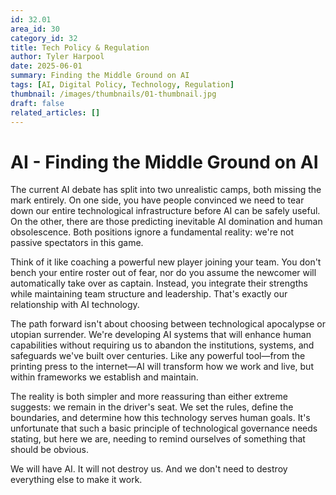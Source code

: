 ```yaml
---
id: 32.01
area_id: 30
category_id: 32
title: Tech Policy & Regulation
author: Tyler Harpool
date: 2025-06-01
summary: Finding the Middle Ground on AI
tags: [AI, Digital Policy, Technology, Regulation]
thumbnail: /images/thumbnails/01-thumbnail.jpg
draft: false
related_articles: []
---
```


# AI - Finding the Middle Ground on AI

The current AI debate has split into two unrealistic camps, both missing the mark entirely. On one side, you have people convinced we need to tear down our entire technological infrastructure before AI can be safely useful. On the other, there are those predicting inevitable AI domination and human obsolescence. Both positions ignore a fundamental reality: we're not passive spectators in this game.

Think of it like coaching a powerful new player joining your team. You don't bench your entire roster out of fear, nor do you assume the newcomer will automatically take over as captain. Instead, you integrate their strengths while maintaining team structure and leadership. That's exactly our relationship with AI technology.

The path forward isn't about choosing between technological apocalypse or utopian surrender. We're developing AI systems that will enhance human capabilities without requiring us to abandon the institutions, systems, and safeguards we've built over centuries. Like any powerful tool—from the printing press to the internet—AI will transform how we work and live, but within frameworks we establish and maintain.

The reality is both simpler and more reassuring than either extreme suggests: we remain in the driver's seat. We set the rules, define the boundaries, and determine how this technology serves human goals. It's unfortunate that such a basic principle of technological governance needs stating, but here we are, needing to remind ourselves of something that should be obvious.

We will have AI. It will not destroy us. And we don't need to destroy everything else to make it work.​​​​​​​​​​​​​​​​